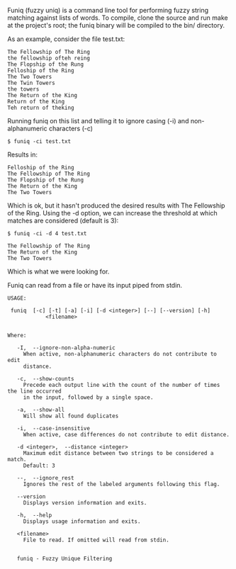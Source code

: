 Funiq (fuzzy uniq) is a command line tool for performing fuzzy string matching against lists of words. To compile, clone the source and run make at the project's root; the funiq binary will be compiled to the bin/ directory.

As an example, consider the file test.txt:

	The Fellowship of The Ring
	the fellowship ofteh reing
	The Flopship of the Rung
	Felloship of the Ring
	The Two Towers
	The Twin Towers
	the towers
	The Return of the King
	Return of the King
	Teh return of theking

Running funiq on this list and telling it to ignore casing (-i) and non-alphanumeric characters (-c)

	$ funiq -ci test.txt

Results in:

	Felloship of the Ring
	The Fellowship of The Ring
	The Flopship of the Rung
	The Return of the King
	The Two Towers

Which is ok, but it hasn't produced the desired results with The Fellowship of the Ring. Using the -d option, we can increase the threshold at which matches are considered (default is 3):

	$ funiq -ci -d 4 test.txt

	The Fellowship of The Ring
	The Return of the King
	The Two Towers
 
Which is what we were looking for.

Funiq can read from a file or have its input piped from stdin.

	USAGE: 

     funiq  [-c] [-t] [-a] [-i] [-d <integer>] [--] [--version] [-h]
                <filename>


	Where: 

	   -I,  --ignore-non-alpha-numeric
	     When active, non-alphanumeric characters do not contribute to edit
	     distance.

	   -c,  --show-counts
	     Precede each output line with the count of the number of times the line occurred
	     in the input, followed by a single space.

	   -a,  --show-all
	     Will show all found duplicates

	   -i,  --case-insensitive
	     When active, case differences do not contribute to edit distance.

	   -d <integer>,  --distance <integer>
	     Maximum edit distance between two strings to be considered a match.
	     Default: 3

	   --,  --ignore_rest
	     Ignores the rest of the labeled arguments following this flag.

	   --version
	     Displays version information and exits.

	   -h,  --help
	     Displays usage information and exits.

	   <filename>
	     File to read. If omitted will read from stdin.


	   funiq - Fuzzy Unique Filtering



